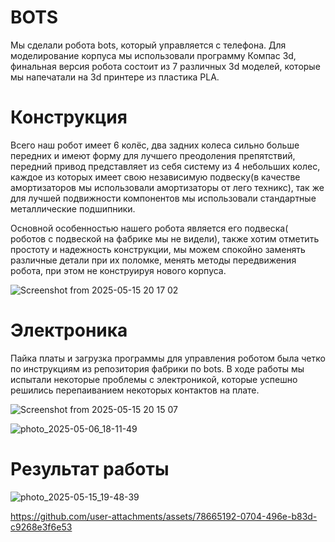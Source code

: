 # BOTS

Мы сделали робота bots, который управляется с телефона.
Для моделирование корпуса мы использовали программу Компас 3d, финальная версия робота состоит из 7 различных 3d моделей, которые мы напечатали на 3d принтере из пластика PLA.

# Конструкция

Всего наш робот имеет 6 колёс, два задних колеса сильно больше передних и имеют форму для лучшего преодоления препятствий, передний привод представляет из себя систему из 4 небольших колес, каждое из которых имеет свою независимую подвеску(в качестве амортизаторов мы использовали амортизаторы от лего техникс), так же для лучшей подвижности компонентов мы использовали стандартные металлические подшипники.

Основной особенностью нашего робота является его подвеска( роботов с подвеской на фабрике мы не видели), также хотим отметить простоту и надежность конструкции, мы можем спокойно заменять различные детали при их поломке, менять методы передвижения робота, при этом не конструируя нового корпуса.

![Screenshot from 2025-05-15 20 17 02](https://github.com/user-attachments/assets/e5f9b6c5-afc2-4edf-8344-70915e2c6ae5)

# Электроника

Пайка платы и загрузка программы для управления роботом была четко по инструкциям из репозитория фабрики по bots. В ходе работы мы испытали некоторые проблемы с электроникой, которые успешно решились перепаиванием некоторых контактов на плате.

![Screenshot from 2025-05-15 20 15 07](https://github.com/user-attachments/assets/94c0604a-1242-42a4-9ae5-63b2192a8813)

![photo_2025-05-06_18-11-49](https://github.com/user-attachments/assets/4a510b76-c448-41ae-a612-0cd762b32f0e)

# Результат работы

![photo_2025-05-15_19-48-39](https://github.com/user-attachments/assets/09dadf40-f9a6-4bb0-a7bb-686201c81db7)

https://github.com/user-attachments/assets/78665192-0704-496e-b83d-c9268e3f6e53

